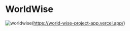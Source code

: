 # WorldWise

![worldwise](https://github.com/sofo-tabata/WorldWise/assets/135848019/984885f0-fb5d-4112-b6b0-edeb9b475af5)(https://world-wise-project-app.vercel.app/)


